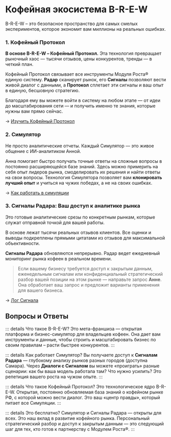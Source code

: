# Кофейная экосистема B-R-E-W

B-R-E-W – это безопасное пространство для самых смелых экспериментов, которое экономит вам миллионы на реальных ошибках.

### 1. Кофейный Протокол

**В основе B-R-E-W – Кофейный Протокол.** Эта технология превращает рыночный хаос — тысячи отзывов, цены конкурентов, тренды — в четкий план.

Кофейный Протокол связывает все инструменты Модуля Роста® единую систему. **Радар** сканирует рынок, его **Сигналы** позволяют вести живой диалог с данными, а **Протокол** сплетает эти сигналы и ваш опыт в единую, бесшовную стратегию. 

Благодаря ему вы можете войти в систему на любом этапе — от идеи до масштабирования сети — и получить именно те знания, которые нужны вам прямо сейчас.

→ [Изучить Кофейный Протокол](/brew/protocol)

### 2. Симулятор

Не просто аналитические отчеты. Каждый Симулятор — это живое общение с ИИ-аналитиком Анной. 

Анна помогает быстро получать точные ответы на сложные вопросы в постоянно расширяющейся базе знаний. Здесь можно примерить на себя опыт лидеров рынка, смоделировать их решения и найти ответы на свои вопросы. Технология Симулятора позволяет вам **клонировать лучший опыт** и учиться на чужих победах, а не на своих ошибках.

→ [Как работать в симуляции](/brew/how-it-works)

### 3. Сигналы Радара: Ваш доступ к аналитике рынка

Это готовые аналитические срезы по конкретным рынкам, которые служат отправной точкой для вашей работы.

В основе лежат тысячи реальных отзывов клиентов. Все оценки и выводы подкреплены прямыми цитатами из отзывов для максимальной объективности.

**Сигналы Радара** обновляются непрерывно. Радар ведет ежедневный мониторинг рынка кофеен в реальном времени. <br>
> Если вашему бизнесу требуется доступ к закрытым данным, еженедельным сигналам или конфиденциальный стратегический разбор вашей позиции на этом рынке — направьте запрос **Анне**. Она обработает ваш запрос и предложит варианты применения для вашего бизнеса.

→ [Лог Сигнала](/radar/signal/log)

## Вопросы и Ответы

::: details Что такое B-R-E-W?
Это мета-франшиза — открытая платформа и бизнес-симулятор для владельцев кофеен. Она дает вам инструменты и данные, чтобы строить и масштабировать бизнес по своим правилам – расти быстрее конкурентов.
:::

::: details Как работает Симулятор?
Вы получаете доступ к **Сигналам Радара** — глубокому анализу рынков разных городов (доступна Самара). Через **Диалоги с Сигналом** вы можете «проиграть» разные сценарии: как бы ваша модель работала там? Что нужно усилить? Это репетиция вашего роста на чужом опыте.
:::

::: details Что такое Кофейный Протокол?
Это технологическое ядро B-R-E-W. Открытая, постоянно обновляемая база знаний о кофейном рынке РФ, с которой можно вести диалог. Это ваш «центр правды», который питает все Симуляции.
:::

::: details Это бесплатно?
Симулятор и Сигналы Радара — открыты для всех. Это наш вклад в развитие кофейного рынка. Персональный стратегический разбор и доступ к закрытым данным — это следующий шаг для тех, кто готов к партнерству с Модулем Роста®.
:::
